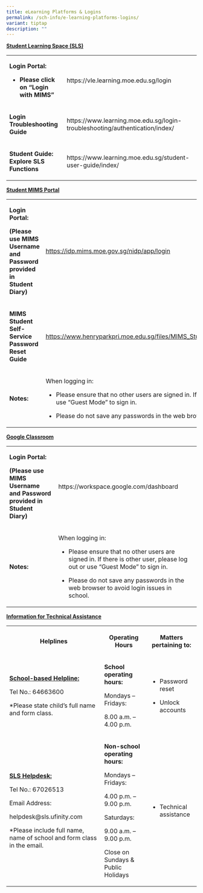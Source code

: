 ```yaml
---
title: eLearning Platforms & Logins
permalink: /sch-info/e-learning-platforms-logins/
variant: tiptap
description: ""
---
```

<p><strong><u>Student Learning Space (SLS)</u></strong>
</p>
<table style="minWidth: 50px">
<colgroup>
<col>
<col>
</colgroup>
<tbody>
<tr>
<td rowspan="1" colspan="1">
<p><strong>Login Portal:</strong>
</p>
<ul data-tight="true" class="tight">
<li>
<p><strong>Please click on “Login with MIMS”</strong>
</p>
</li>
</ul>
</td>
<td rowspan="1" colspan="1">
<p><a rel="noopener noreferrer nofollow" target="_blank">https://vle.learning.moe.edu.sg/login</a>
</p>
</td>
</tr>
<tr>
<td rowspan="1" colspan="1">
<p><strong>Login Troubleshooting Guide</strong>
</p>
</td>
<td rowspan="1" colspan="1">
<p><a rel="noopener noreferrer nofollow" target="_blank">https://www.learning.moe.edu.sg/login-troubleshooting/authentication/index/</a>
</p>
</td>
</tr>
<tr>
<td rowspan="1" colspan="1">
<p><strong>Student Guide: Explore SLS Functions</strong>
</p>
</td>
<td rowspan="1" colspan="1">
<p><a rel="noopener noreferrer nofollow" target="_blank">https://www.learning.moe.edu.sg/student-user-guide/index/</a>
</p>
</td>
</tr>
</tbody>
</table>
<p></p>
<p><strong><u>Student MIMS Portal</u></strong>
</p>
<table style="minWidth: 50px">
<colgroup>
<col>
<col>
</colgroup>
<tbody>
<tr>
<td rowspan="1" colspan="1">
<p><strong>Login Portal:</strong>
</p>
<p><strong>(Please use MIMS Username and Password provided in Student Diary)</strong>
</p>
</td>
<td rowspan="1" colspan="1">
<p><a href="https://idp.mims.moe.gov.sg/nidp/app/login" rel="noopener noreferrer nofollow" target="_blank">https://idp.mims.moe.gov.sg/nidp/app/login</a>
</p>
</td>
</tr>
<tr>
<td rowspan="1" colspan="1">
<p><strong>MIMS Student Self-Service Password Reset Guide</strong>
</p>
</td>
<td rowspan="1" colspan="1">
<p><a href="https://www.henryparkpri.moe.edu.sg/files/MIMS_Student_Self_Reset_Password_Guide.pdf" rel="noopener noreferrer nofollow" target="_blank">https://www.henryparkpri.moe.edu.sg/files/MIMS_Student_Self_Reset_Password_Guide.pdf</a>
</p>
</td>
</tr>
<tr>
<td rowspan="1" colspan="1">
<p><strong>Notes:</strong>
</p>
</td>
<td rowspan="1" colspan="1">
<p>When logging in:</p>
<ul data-tight="true" class="tight">
<li>
<p>Please ensure that no other users are signed in. If there is other user,
please log out or use “Guest Mode” to sign in.</p>
</li>
<li>
<p>Please do not save any passwords in the web browser to avoid login issues
in school.</p>
</li>
</ul>
</td>
</tr>
</tbody>
</table>
<p></p>
<p><strong><u>Google Classroom</u></strong>
</p>
<table style="minWidth: 50px">
<colgroup>
<col>
<col>
</colgroup>
<tbody>
<tr>
<td rowspan="1" colspan="1">
<p><strong>Login Portal:</strong>
</p>
<p><strong>(Please use MIMS Username and Password provided in Student Diary)</strong>
</p>
</td>
<td rowspan="1" colspan="1">
<p><a rel="noopener noreferrer nofollow" target="_blank">https://workspace.google.com/dashboard</a>
</p>
</td>
</tr>
<tr>
<td rowspan="1" colspan="1">
<p><strong>Notes:</strong>
</p>
</td>
<td rowspan="1" colspan="1">
<p>When logging in:</p>
<ul data-tight="true" class="tight">
<li>
<p>Please ensure that no other users are signed in. If there is other user,
please log out or use “Guest Mode” to sign in.</p>
</li>
<li>
<p>Please do not save any passwords in the web browser to avoid login issues
in school.</p>
</li>
</ul>
</td>
</tr>
</tbody>
</table>
<p></p>
<p><strong><u>Information for Technical Assistance</u></strong>
</p>
<table style="minWidth: 75px">
<colgroup>
<col>
<col>
<col>
</colgroup>
<tbody>
<tr>
<th rowspan="1" colspan="1">
<p>Helplines</p>
</th>
<th rowspan="1" colspan="1">
<p>Operating Hours</p>
</th>
<th rowspan="1" colspan="1">
<p>Matters pertaining to:</p>
</th>
</tr>
<tr>
<td rowspan="1" colspan="1">
<p><strong><u>School-based Helpline:</u></strong>
</p>
<p>Tel No.: 64663600</p>
<p>*Please state child’s full name and form class.</p>
</td>
<td rowspan="1" colspan="1">
<p><strong>School operating hours:</strong>
</p>
<p>Mondays – Fridays:</p>
<p>8.00 a.m. – 4.00 p.m.</p>
</td>
<td rowspan="1" colspan="1">
<ul data-tight="true" class="tight">
<li>
<p>Password reset</p>
</li>
<li>
<p>Unlock accounts</p>
</li>
</ul>
</td>
</tr>
<tr>
<td rowspan="1" colspan="1">
<p><strong><u>SLS Helpdesk:</u></strong>
</p>
<p>Tel No.: 67026513</p>
<p>Email Address:</p>
<p><a rel="noopener noreferrer nofollow" target="_blank">helpdesk@sls.ufinity.com</a>
</p>
<p>*Please include full name, name of school and form class in the email.</p>
</td>
<td rowspan="1" colspan="1">
<p><strong>Non-school operating hours:</strong>
</p>
<p>Mondays – Fridays:</p>
<p>4.00 p.m. – 9.00 p.m.</p>
<p>Saturdays:</p>
<p>9.00 a.m. – 9.00 p.m.</p>
<p>Close on Sundays &amp; Public Holidays</p>
</td>
<td rowspan="1" colspan="1">
<ul data-tight="true" class="tight">
<li>
<p>Technical assistance</p>
</li>
</ul>
</td>
</tr>
</tbody>
</table>
<p></p>
